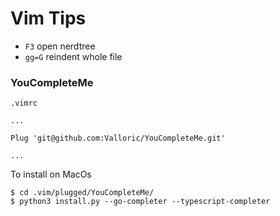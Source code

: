 # Vim Tips

* `F3` open nerdtree
* `gg=G` reindent whole file

### YouCompleteMe

`.vimrc`
```
...

Plug 'git@github.com:Valloric/YouCompleteMe.git'

...
```

To install on MacOs

```
$ cd .vim/plugged/YouCompleteMe/
$ python3 install.py --go-completer --typescript-completer
```
